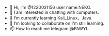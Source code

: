 - 👋 Hi, I’m @1220031156 user name:NEKO.
- 👀 I am interested in chatting with computers.
- 🌱 I’m currently learning Kali_Linux、Java.
- 💞️ I’m looking to collaborate on.I'm still learning.
- 📫 How to reach me telegram:@PAWYL.

<!---
1220031156/1220031156 is a ✨ special ✨ repository because its `README.md` (this file) appears on your GitHub profile.
You can click the Preview link to take a look at your changes.
--->
